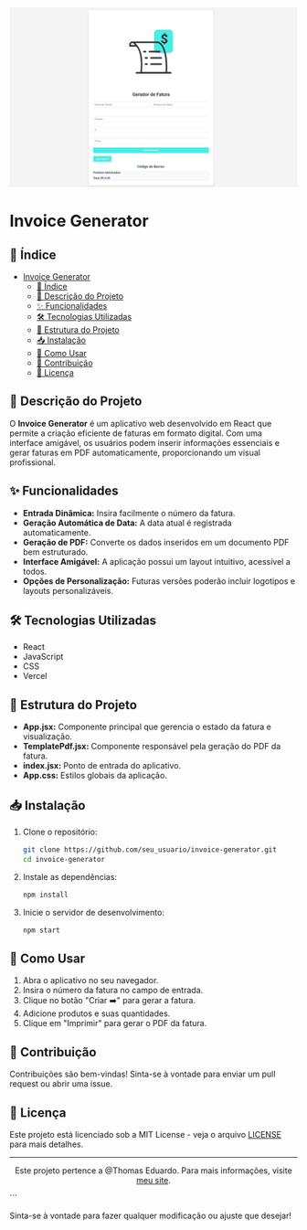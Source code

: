 ![alt text](image.png)

# Invoice Generator

## 📇 Índice

- [Invoice Generator](#invoice-generator)
  - [📇 Índice](#-índice)
  - [📜 Descrição do Projeto](#-descrição-do-projeto)
  - [✨ Funcionalidades](#-funcionalidades)
  - [🛠 Tecnologias Utilizadas](#-tecnologias-utilizadas)
  - [📂 Estrutura do Projeto](#-estrutura-do-projeto)
  - [📥 Instalação](#-instalação)
  - [🚀 Como Usar](#-como-usar)
  - [🤝 Contribuição](#-contribuição)
  - [📄 Licença](#-licença)

## 📜 Descrição do Projeto

O **Invoice Generator** é um aplicativo web desenvolvido em React que permite a criação eficiente de faturas em formato digital. Com uma interface amigável, os usuários podem inserir informações essenciais e gerar faturas em PDF automaticamente, proporcionando um visual profissional.

## ✨ Funcionalidades

- **Entrada Dinâmica:** Insira facilmente o número da fatura.
- **Geração Automática de Data:** A data atual é registrada automaticamente.
- **Geração de PDF:** Converte os dados inseridos em um documento PDF bem estruturado.
- **Interface Amigável:** A aplicação possui um layout intuitivo, acessível a todos.
- **Opções de Personalização:** Futuras versões poderão incluir logotipos e layouts personalizáveis.

## 🛠 Tecnologias Utilizadas

- React
- JavaScript
- CSS
- Vercel

## 📂 Estrutura do Projeto

- **App.jsx:** Componente principal que gerencia o estado da fatura e visualização.
- **TemplatePdf.jsx:** Componente responsável pela geração do PDF da fatura.
- **index.jsx:** Ponto de entrada do aplicativo.
- **App.css:** Estilos globais da aplicação.

## 📥 Instalação

1. Clone o repositório:
   ```bash
   git clone https://github.com/seu_usuario/invoice-generator.git
   cd invoice-generator
   ```

2. Instale as dependências:
   ```bash
   npm install
   ```

3. Inicie o servidor de desenvolvimento:
   ```bash
   npm start
   ```

## 🚀 Como Usar

1. Abra o aplicativo no seu navegador.
2. Insira o número da fatura no campo de entrada.
3. Clique no botão "Criar ➡️" para gerar a fatura.
4. Adicione produtos e suas quantidades.
5. Clique em "Imprimir" para gerar o PDF da fatura.

## 🤝 Contribuição

Contribuições são bem-vindas! Sinta-se à vontade para enviar um pull request ou abrir uma issue.

## 📄 Licença

Este projeto está licenciado sob a MIT License - veja o arquivo [LICENSE](LICENSE) para mais detalhes.

---

<p align="center">
  Este projeto pertence a @Thomas Eduardo. Para mais informações, visite <a href="http://www.thomasnascimento.online">meu site</a>.
</p>
```

Sinta-se à vontade para fazer qualquer modificação ou ajuste que desejar!